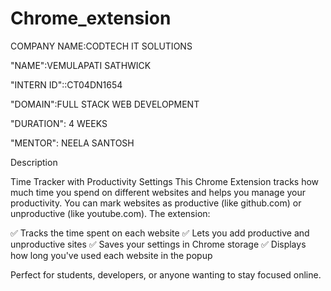 # Chrome_extension


COMPANY NAME:CODTECH IT SOLUTIONS

"NAME":VEMULAPATI SATHWICK

"INTERN ID"::CT04DN1654

"DOMAIN":FULL STACK WEB DEVELOPMENT

"DURATION": 4 WEEKS

"MENTOR": NEELA SANTOSH



Description

Time Tracker with Productivity Settings This Chrome Extension tracks how much time you spend on different websites and helps you manage your productivity. You can mark websites as productive (like github.com) or unproductive (like youtube.com). The extension:

✅ Tracks the time spent on each website ✅ Lets you add productive and unproductive sites ✅ Saves your settings in Chrome storage ✅ Displays how long you've used each website in the popup

Perfect for students, developers, or anyone wanting to stay focused online.



